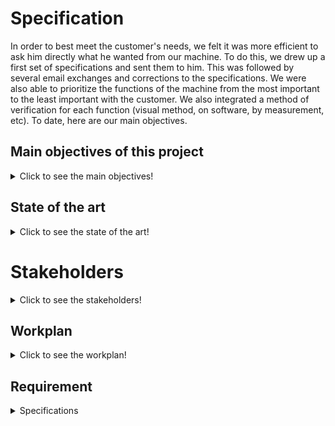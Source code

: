 # **Specification**

In order to best meet the customer's needs, we felt it was more efficient to ask him directly what he wanted from our machine. To do this, we drew up a first set of specifications and sent them to him. This was followed by several email exchanges and corrections to the specifications. We were also able to prioritize the functions of the machine from the most important to the least important with the customer. We also integrated a method of verification for each function (visual method, on software, by measurement, etc). To date, here are our main objectives.

## **Main objectives of this project**
<details>
  <summary>Click to see the main objectives!</summary>

First of all, the machine must distribute rigid wire. It must therefore be fed with wire, tension the wire and make it circulate in the system. The tensioned wire must not deviate from its initial axis by more than 1 millimeter.

Then, the machine must cut the wire to the right length and in bizot (45 degree angle). The length of wire to be cut ranges from 5.08 to 50.8 mm with a pitch of 2.54 mm with a tolerance of 0.5 mm. Here is the nomenclature of a jumper to make it clearer :

As for the removal of the sleeve, it must be done on the left and right parts of the cut wire on a length of 6.5 mm on each side with a tolerance of 0.5 mm. This step must be done with care in order not to damage the conductors. We have also thought of a sorting system in order to differentiate between the waste of the sleeve and the waste of the conductor wire.

For the bending part of the machine, the edges of the wires must be bent at 90° with a tolerance of 5°, and above all they must not modify the initial geometry of the wire, that is to say that the wire must remain straight.

Then, for the operation of the machine, the customer would like it to be powered by different sources (nomadic mode, 12v DC) and to withstand the temperature conditions of a laboratory. Moreover, the machine must also respect a rate of 1 jumper in 10 seconds. It must be reliable, i.e. it must produce at least 10 jumpers in a row that comply with the specifications mentioned above. But the machine must also be dismountable and mountable with simple tools in one hour maximum.

As far as safety is concerned, the customer would like the machine to stop completely in less than one second with a simple manipulation. Also, if the instructions are not followed, the machine should not start. Moreover, during its operation no moving part of the system should be reachable by the user.

Finally, for the spatial dimensions, the system must not exceed the dimensions L50*W30*H30 cm and must not weigh more than 15 Kg.
 </details>
 
## **State of the art**
<details>
  <summary>Click to see the state of the art!</summary>


Since a few decades, human beings have been using wires, especially jumpers, for electronic systems and often need to cut and strip them. That’s why they have created both wire cutter and wire stipper, then he wanted to do both those tasks with only one tool. Today, there are machines which can automatically cut and strip wires. They can either be big industrial machines or homemade ones depending on making rate, quantity, … It’s also possible for some machines to bend wires in order to make jumpers.


Using wire stipper or special blades can be considered as the main way to get stripped wires even though a carbon-dioxide laser is a good solution as well. However, a carbon-dioxide laser is very expensive thus outside the budget. The last solution to strip a wire we thought about consisted in using chemicals to dissolve the wire sleeve but we have quickly forgotten this solution because of its dangerousness.

About bending, there are many existing solutions and not only the basic one by using a plier but also, for example, an interesting and uncommon way with a hot wire. On the Internet, most bending machines work with a spinning part (linked to a stepper) and an offset axis.
			
A wire cutting machine “typically feeds the wire in on a reel, marks the wire using an inkjet or hot stamp printing mechanism, cuts the wire, and then coils the finished product on another reel or stacks it in a guide channel” [2].
A wire cutting/stripping machine usually has a rotating blade that follows the input cable and strips or cuts away the insulation.
However, such tools are expensive, and can’t be afforded by small workshops. For example, the Model WS-212 wire stripping machine by Bluerock Tools costs $ 1,299.00. Moreover the machine weighs 90 kilograms which is not convenient to be carried. The main issue with old wire cutting machines is the fact that they are not accurate or reliable. They tend to waste material which is an important issue when you are doing a project for the school of the environment.

Before the appearance of the first machines for cutting and stripping electrical wires, these tasks had to be done manually. Thanks to the particular shape of its blades, the "classic" cutting pliers can easily cut wires of various diameters.

![Cutting pliers](https://github.com/BenoitGI/Jumper-Machine-/blob/main/Sources/Images/Cutting_pliers.jpg)

For the stripping pliers, there are more or less sophisticated models. A calibrated wire stripper is very interesting for stripping small diameter wires, but its range of action is limited by its size. Indeed, the more it is possible to use it for different wires, the more it will be cumbersome. For this reason, it is sometimes interesting to have a second stripper at one's disposal to strip wires with a larger diameter.

![Pliers](https://github.com/BenoitGI/Jumper-Machine-/blob/main/Sources/Images/Pliers.jpg)


Stripping a wire is based on the principle of two blades that partially cut a sleeve that surrounds the electrical wires. Then pull to detach a piece of the sleeve. However, it may be interesting to be inspired by the principle of a foil cutter. That is to say, to have a device equipped with four rotating circular blades that can cut the sleeve around the wires completely.

![Wine foil cutter](https://github.com/BenoitGI/Jumper-Machine-/blob/main/Sources/Images/Wine_foil_cutter.jpg)


The use of blades to cut and strip wires is certainly the most common because of its simplicity, its low risk of injury but especially its very low cost compared to other devices. 


It is possible to perform these cutting and stripping tasks automatically with machines made by professionals [3] and usually sold at high prices. However, many individuals wish to have such machines to make their own jumpers. That's why there are DIY machines [4] with tutorials available online so you can make them yourself. All of these machines work in much the same way. The wire first passes through a tensioning system which also allows to straighten it. It’s then pulled by rollers which, according to their direction of rotation, make the wire advance or retreat. Finally, these machines use two V-shaped blades capable of cutting and stripping the wire. The whole thing is often managed by an Arduino type board that controls stepper motors. Finally, the use of such machines allows to cut and strip wires much faster than with pliers. It is especially possible to manufacture some of them for a lower cost.


V-blade technology is not the only technology that can be used for wire stripping. In fact, some individuals have already built their own machines and used a laser to strip the wires.


You might wonder why should a laser be considered for this purpose when the equipment is significantly more expensive than the competing methods?
The answer lies in its easy integration with electromechanical equipment, high controllability, non-contact process and no cutting force on the workpiece. Previous researches have proved that laser means has absolute advantages over traditional ways of mechanical wire stripping. [5]

![Laser stripping](https://github.com/BenoitGI/Jumper-Machine-/blob/main/Sources/Images/Laser_cutting.jpg)

Currently, carbon dioxide lasers are used on stripping machines because of their ability to selectively remove only the insulation without damaging the wire.
The absorption coefficient of non-metal material for this kind of laser wavelength is high and the absorption coefficient of metal material for this kind of laser wavelength is low, so the metal layer will not be damaged.
Laser wire stripping has been effectively applied as a production process in the aerospace, medical and data communications fields. There are specific advantages of using a laser over other methods but the emphasis varies from application to application.

Advantages : 
Selectively removes insulation with no conductor damage.
Near perfect process yield.
Lowest rework costs.
Provides excellent wire integrity, significantly increasing product life and reliability.
Can be automated, reducing labor costs.

Lasers have become valuable tools in manufacturing. Laser wire stripping is now performing production requirements very satisfactorily. The companies requiring wire stripping can now use lasers for this purpose and have various processes that cover all insulation materials presently in use.

Drawbacks :
High component costs.
If not fully automated, need for protection for users (closed carter and protective eyewear).
Need for a ventilation system to avoid accumulation of toxic fumes.


In the 2000s, NASA developed a manufacturing standard for wire stripping using chemical agents [6] . This method can only be used for single-conductor wires, but it is effective and allows a clean stripping without sleeve residues. However, the use of such chemical agents remains dangerous even if it seems to be possible to buy professional chemical pots [7] that enable the user to strip wires by using the method with chemical agents.

![Chemical stripping](https://github.com/BenoitGI/Jumper-Machine-/blob/main/Sources/Images/Chemical_stripping.jpg)


In order to bend the wires in the least complex way possible, one would simply use pliers to bend the stripped ends into the desired jumper shape. The disadvantage of this method is that it is not very fast, it can be a pain for smaller wires and it does not allow a good regularity of the jumper shape. On the other hand, it is possible to consider 3D printing a bending die allowing to deposit the wires according to the corresponding size, then to press on the edges in order to bend them. This method could also be semi-automated or even totally automated by considering two dies (female and male) that would perform the bending and would overcome some of the shortcomings of the entirely manual method.


The most commonly used solution for bending wires is to use a part controlled by a stepper motor and equipped with an eccentric and extruded cylinder. There are many machines with different designs. Indeed, some are arranged horizontally [8] and others vertically [9] . It does not seem that either of these operating modes offers any particular advantages. The majority of the machines only allow folding. However, there are some machines that are able to perform all three tasks at once [10] .

![Bending die](https://github.com/BenoitGI/Jumper-Machine-/blob/main/Sources/Images/Bending_die.jpg)

The last possible method is probably one of the least used, but it is quite possible to bend wires using an electrically heated wire [11] . It works in much the same way as the bending die, but the effort required to bend the wire is reduced. The main disadvantage of this technique is obviously the risk of burning.

[2] Wire Cutting Machines Information, para. 1, Globalspec, accessed 06/10/2022, website, https://www.globalspec.com/learnmore/manufacturing_process_equipment/machine_tools/wire_cutting_machi nes 
[3]Eraser’s catalog, p.15-29, accessed 06/11/2022, pdf document, https://www.eraser.com/pdf/Eraser_Catalog.pdf
[4] Wire cutter stripper machine DIY, Ivan Rodyk, accessed 06/11/2022, Youtube video, https://www.youtube.com/watch?v=mNCjpKPapnc&ab_channel=IvanRodyk
[5] Study on the optimal process parameters for stripping the X-ETFE insulation layer of aviation wires by a small semiconductor laser, Sage Journals, accessed 10/10/2022, Research Article, https://doi.org/10.1177/16878132221127592
[6] Wire Preparation Chemical Stripping, Nasa Workmanship Standard, accessed 06/11/2022, Research Article, https://workmanship.nasa.gov/lib/insp/2%20books/links/sections/104%20Chemical%20Stripping.html
[7] Chemical Wire Stripping, Eraser, accessed 06/11/2022, Website, https://www.eraser.com/products/wire-cable-strippers/chemical-wire-stripping/
[8] DIY Wire Bender ets wires all bend into shape, Steven Dufresne, Hackaday, accessed 06/11/2022, Blog, https://hackaday.com/2018/10/14/diy-wire-bender-gets-wires-all-bent-into-shape/
[9] Arduino wire bender probably won’t kill all humans, Kristina Panos, Hackaday, accessed 06/11/2022, Blog, https://hackaday.com/2019/09/28/arduino-wire-bender-probably-wont-kill-all-humans/
[10] Fully Automatic Wire Cutter Stripper Bender Machine YH-680Z, Kunshan Yuanhan Electronic Equipment, accessed 06/11/2022, Youtube video, https://www.youtube.com/watch?v=nUAdrEDehpE&ab_channel=KunshanYuanhanElectronicEquipment
[11] Bending materials with a simple hot wire forming tool, Mike Szczys, Hackaday, accessed 06/11/2022, Blog, https://hackaday.com/2013/02/28/bending-materials-with-a-simple-hot-wire-forming-tool/
 </details>
	
 # **Stakeholders**
<details>
  <summary>Click to see the stakeholders!</summary>
	
![Stakeholders of the jumper machine](https://github.com/BenoitGI/Jumper-Machine-/blob/main/Sources/Images/Stakeholders.jpg)
	
 </details>
 
 
## **Workplan**
<details>
  <summary>Click to see the workplan!</summary>

  From the beginning of the project, we had in mind to share the work between us by "Functional Block" of the project (cut, strip, fold, feed) to allow us to advance in parallel and thus to be more efficient. Moreover, our objective was to get as close as possible to the customer's expectations by regularly exchanging with him on our progress or our questions.
That's why the AGILE method seemed to be adapted in our case.


We are going to apply it by separating ourselves into two groups (2 and 3 people) who will each take care of one of the functional blocks during a design cycle and which will then be concluded by a customer feedback. Once this feedback is done, we start a new design cycle, either to make adjustments or to start a new functional block.
Moreover, this method offers us the advantage of being quite flexible because if we are short of time, we can decide to "amputate" the system of certain functions (the priorities having been defined with the customer).


As things stand now, and taking into account that we don't only have the PDP in our schedule. We hope to complete at least 2 cycles before we reach the phase where we will integrate all our functional blocks into the complete system (assembly phase).

![Agile cycle](https://github.com/BenoitGI/Jumper-Machine-/blob/main/Sources/Images/Agile.jpg)


Our goal is to send at least one email to the client every 2 weeks to allow him to be involved in our progress. 
For now, we have done all the preparatory phase to be able to divide the work and understand the ins and outs of the project. Now, we will split up and start the first Agile cycle in anticipation of a meeting with the client just before the Christmas vacations.


With regard to document management, we have a drive because the project is not subject to industrial confidentiality. And we have decided on a title nomenclature as follows:

	![Documents nomenclature](https://github.com/BenoitGI/Jumper-Machine-/blob/main/Sources/Images/Title.jpg)

Nevertheless, we make sure that the latest version of a document is on chamilo.

</details>

## **Requirement**

<details>
  <summary>Specifications</summary>

![Requirements part 1](https://github.com/BenoitGI/Jumper-Machine-/blob/main/Sources/Images/Requirements1.jpg)
![Requirements part 2](https://github.com/BenoitGI/Jumper-Machine-/blob/main/Sources/Images/Requirements2.jpg)

 
 </details>
 
